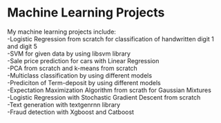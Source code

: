 # Machine Learning Projects
My machine learning projects include:  
-Logistic Regression from scratch for classification of handwritten digit 1 and digit 5  
-SVM for given data by using libsvm library  
-Sale price prediction for cars with Linear Regression  
-PCA from scratch and k-means from scratch  
-Multiclass classification by using different models   
-Prediciton of Term-deposit by using different models  
-Expectation Maximization Algorithm from scrath for Gaussian Mixtures  
-Logistic Regression with Stochastic Gradient Descent from scratch  
-Text generation with textgenrnn library  
-Fraud detection with Xgboost and Catboost
